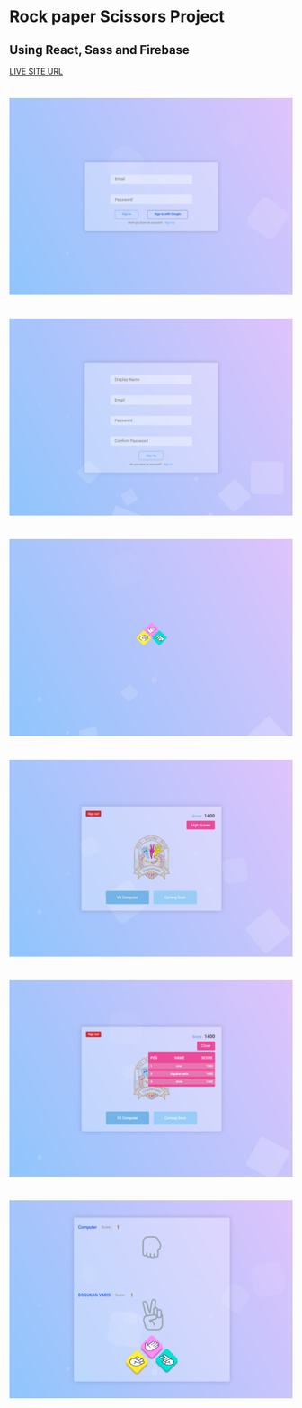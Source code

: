 # Rock paper Scissors Project

## Using React, Sass and Firebase

[LIVE SITE URL](https://dova-rock-paper-scissors-db.web.app/)

#

![](images/signIn.png)

#

![](images/signUp.png)

#

![](images/animation.png)

#

![](images/menu.png)

#

![](images/openScores.png)

#

![](images/Game.png)
